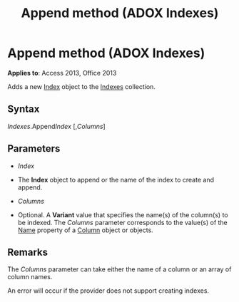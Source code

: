 ﻿---
title: Append method (ADOX Indexes)
TOCTitle: Append method (ADOX Indexes)
ms:assetid: 015ebab4-5e9d-8777-ac82-4d20e957c274
ms:mtpsurl: https://msdn.microsoft.com/library/JJ248784(v=office.15)
ms:contentKeyID: 48542933
ms.date: 09/18/2015
mtps_version: v=office.15
---

# Append method (ADOX Indexes)


**Applies to**: Access 2013, Office 2013



Adds a new [Index](index-object-adox.md) object to the [Indexes](indexes-collection-adox.md) collection.

## Syntax

*Indexes*.Append*Index* \[,*Columns*\]

## Parameters

  - *Index*

  - The **Index** object to append or the name of the index to create and append.

  - *Columns*

  - Optional. A **Variant** value that specifies the name(s) of the column(s) to be indexed. The *Columns* parameter corresponds to the value(s) of the [Name](name-property-adox.md) property of a [Column](column-object-adox.md) object or objects.

## Remarks

The *Columns* parameter can take either the name of a column or an array of column names.

An error will occur if the provider does not support creating indexes.

